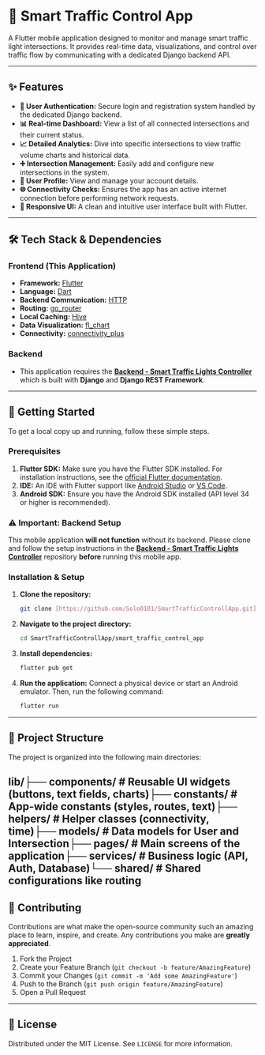 # 🚦 Smart Traffic Control App

A Flutter mobile application designed to monitor and manage smart traffic light intersections. It provides real-time data, visualizations, and control over traffic flow by communicating with a dedicated Django backend API.

---

## ✨ Features

-   **🔐 User Authentication:** Secure login and registration system handled by the dedicated Django backend.
-   **📊 Real-time Dashboard:** View a list of all connected intersections and their current status.
-   **📈 Detailed Analytics:** Dive into specific intersections to view traffic volume charts and historical data.
-   **➕ Intersection Management:** Easily add and configure new intersections in the system.
-   **👤 User Profile:** View and manage your account details.
-   **🌐 Connectivity Checks:** Ensures the app has an active internet connection before performing network requests.
-   **📱 Responsive UI:** A clean and intuitive user interface built with Flutter.

---

## 🛠️ Tech Stack & Dependencies

### Frontend (This Application)
-   **Framework:** [Flutter](https://flutter.dev/)
-   **Language:** [Dart](https://dart.dev/)
-   **Backend Communication:** [HTTP](https://pub.dev/packages/http)
-   **Routing:** [go_router](https://pub.dev/packages/go_router)
-   **Local Caching:** [Hive](https://pub.dev/packages/hive)
-   **Data Visualization:** [fl_chart](https://pub.dev/packages/fl_chart)
-   **Connectivity:** [connectivity_plus](https://pub.dev/packages/connectivity_plus)

### Backend
-   This application requires the **[Backend - Smart Traffic Lights Controller](https://github.com/Solo0101/Backend-Smart_Traffic_Lights_Controller)** which is built with **Django** and **Django REST Framework**.

---

## 🚀 Getting Started

To get a local copy up and running, follow these simple steps.

### Prerequisites

1.  **Flutter SDK:** Make sure you have the Flutter SDK installed. For installation instructions, see the [official Flutter documentation](https://docs.flutter.dev/get-started/install).
2.  **IDE:** An IDE with Flutter support like [Android Studio](https://developer.android.com/studio) or [VS Code](https://code.visualstudio.com/).
3.  **Android SDK:** Ensure you have the Android SDK installed (API level 34 or higher is recommended).

### ⚠️ Important: Backend Setup

This mobile application **will not function** without its backend. Please clone and follow the setup instructions in the **[Backend - Smart Traffic Lights Controller](https://github.com/Solo0101/Backend-Smart_Traffic_Lights_Controller)** repository **before** running this mobile app.

### Installation & Setup

1.  **Clone the repository:**
    ```sh
    git clone [https://github.com/Solo0101/SmartTrafficControllApp.git](https://github.com/Solo0101/SmartTrafficControllApp.git)
    ```

2.  **Navigate to the project directory:**
    ```sh
    cd SmartTrafficControllApp/smart_traffic_control_app
    ```

3.  **Install dependencies:**
    ```sh
    flutter pub get
    ```

4.  **Run the application:**
    Connect a physical device or start an Android emulator. Then, run the following command:
    ```sh
    flutter run
    ```

---
## 📂 Project Structure

The project is organized into the following main directories:

lib/├── components/     # Reusable UI widgets (buttons, text fields, charts)├── constants/      # App-wide constants (styles, routes, text)├── helpers/        # Helper classes (connectivity, time)├── models/         # Data models for User and Intersection├── pages/          # Main screens of the application├── services/       # Business logic (API, Auth, Database)└── shared/         # Shared configurations like routing
---

## 🤝 Contributing

Contributions are what make the open-source community such an amazing place to learn, inspire, and create. Any contributions you make are **greatly appreciated**.

1.  Fork the Project
2.  Create your Feature Branch (`git checkout -b feature/AmazingFeature`)
3.  Commit your Changes (`git commit -m 'Add some AmazingFeature'`)
4.  Push to the Branch (`git push origin feature/AmazingFeature`)
5.  Open a Pull Request

---

## 📄 License

Distributed under the MIT License. See `LICENSE` for more information.
